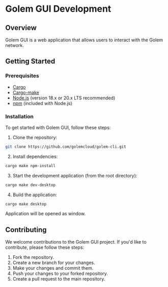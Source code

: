 # Golem GUI Development

## Overview

Golem GUI is a web application that allows users to interact with the Golem network.


## Getting Started

### Prerequisites

- [Cargo](https://doc.rust-lang.org/cargo/getting-started/installation.html)
- [Cargo-make](https://github.com/sagiegurari/cargo-make)
- [Node.js](https://nodejs.org/en/download/) (version 18.x or 20.x LTS recommended)
- [npm](https://www.npmjs.com/get-npm) (included with Node.js)

### Installation

To get started with Golem GUI, follow these steps:

1. Clone the repository:

```bash
git clone https://github.com/golemcloud/golem-cli.git
```

2. Install dependencies:

```bash
cargo make npm-install
```

3. Start the development application (from the root directory):

```bash
cargo make dev-desktop
```

4. Build the application:

```bash
cargo make desktop
```

Application will be opened as window.

## Contributing

We welcome contributions to the Golem GUI project. If you'd like to contribute, please follow these steps:

1. Fork the repository.
2. Create a new branch for your changes.
3. Make your changes and commit them.
4. Push your changes to your forked repository.
5. Create a pull request to the main repository.
